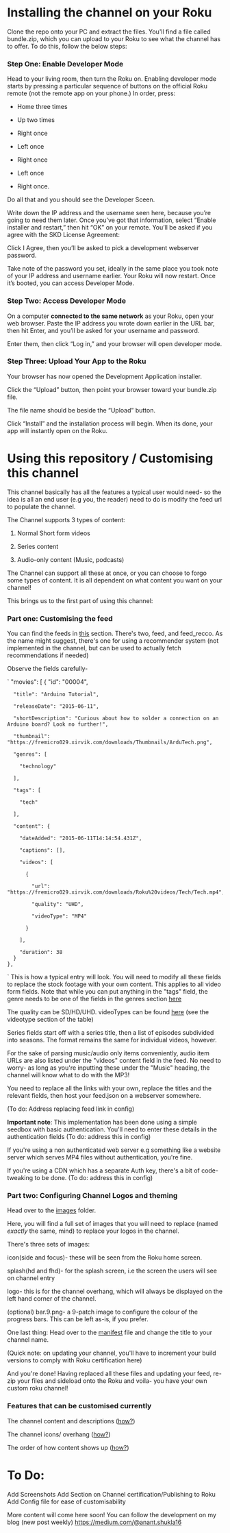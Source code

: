 # Installing the channel on your Roku

Clone the repo onto your PC and extract the files. You'll find a file called bundle.zip, which you can upload to your Roku to see what the channel has to offer.
To do this, follow the below steps:

### Step One: Enable Developer Mode
Head to your living room, then turn the Roku on. Enabling developer mode starts by pressing a particular sequence of buttons on the official Roku remote (not the remote app on your phone.) In order, press:

- Home three times

- Up two times

- Right once

- Left once

- Right once

- Left once

- Right once.

Do all that and you should see the Developer Sceen.


Write down the IP address and the username seen here, because you’re going to need them later. Once you’ve got that information, select “Enable installer and restart,” then hit “OK” on your remote. You’ll be asked if you agree with the SKD License Agreement:

Click I Agree, then you’ll be asked to pick a development webserver password.

Take note of the password you set, ideally in the same place you took note of your IP address and username earlier. Your Roku will now restart. Once it’s booted, you can access Developer Mode.

### Step Two: Access Developer Mode
On a computer **connected to the same network** as your Roku, open your web browser. Paste the IP address you wrote down earlier in the URL bar, then hit Enter, and you’ll be asked for your username and password.


Enter them, then click “Log in,” and your browser will open developer mode.

### Step Three: Upload Your App to the Roku
Your browser has now opened the Development Application installer.

Click the “Upload” button, then point your browser toward your bundle.zip file.



The file name should be beside the “Upload” button.



Click “Install” and the installation process will begin. When its done, your app will instantly open on the Roku.


# Using this repository / Customising this channel

This channel basically has all the features a typical user would need- so the idea is all an end user (e.g you, the reader) need to do is modify the feed url to populate the channel. 

The Channel supports 3 types of content:

1. Normal Short form videos

2. Series content

3. Audio-only content (Music, podcasts)

The Channel can support all these at once, or you can choose to forgo some types of content. It is all dependent on what content you want on your channel!

This brings us to the first part of using this channel:

### Part one: Customising the feed

You can find the feeds in [this](https://github.com/Keepingshtum/CP2/tree/master/feeds) section. There's two, feed, and feed_recco. As the name might suggest, there's one for using a recommender system (not implemented in the channel, but can be used to actually fetch recommendations if needed)

Observe the fields carefully- 



` "movies": [
    {
      "id": "00004",
      
      "title": "Arduino Tutorial",
      
      "releaseDate": "2015-06-11",
      
      "shortDescription": "Curious about how to solder a connection on an Arduino board? Look no further!",
      
      "thumbnail": "https://fremicro029.xirvik.com/downloads/Thumbnails/ArduTech.png",
      
      "genres": [
      
        "technology"
        
      ],
      
      "tags": [
      
        "tech"
        
      ],
      
      "content": {
      
        "dateAdded": "2015-06-11T14:14:54.431Z",
        
        "captions": [],
        
        "videos": [
        
          {
          
            "url": "https://fremicro029.xirvik.com/downloads/Roku%20videos/Tech/Tech.mp4",
            
            "quality": "UHD",
            
            "videoType": "MP4"
            
          }
          
        ],
        
        "duration": 38
      }
    },
`
This is how a typical entry will look. You will need to modify all these fields to replace the stock footage with your own content.
This applies to all video form fields. Note that while you can put anything in the "tags" field, the genre needs to be one of the fields in the genres section [here](https://developer.roku.com/en-ot/docs/specs/direct-publisher-feed-specs/json-dp-spec.md#genres)

The quality can be SD/HD/UHD.
videoTypes can be found [here](https://developer.roku.com/en-ot/docs/specs/direct-publisher-feed-specs/json-dp-spec.md#video) (see the videotype section of the table)

Series fields start off with a series title, then a list of episodes subdivided into seasons. The format remains the same for individual videos, however.

For the sake of parsing music/audio only items conveniently, audio item URLs are also listed under the "videos" content field in the feed. No need to worry- as long as you're inputting these under the "Music" heading, the channel will know what to do with the MP3!

You need to replace all the links with your own, replace the titles and the relevant fields, then host your feed.json on a webserver somewhere.

(To do: Address replacing feed link in config)

**Important note**: This implementation has been done using a simple seedbox with basic authentication. You'll need to enter these details in the authentication fields (To do: address this in config)

If you're using a non authenticated web server e.g something like a website server which serves MP4 files without authentication, you're fine. 

If you're using a CDN which has a separate Auth key, there's a bit of code-tweaking to be done. (To do: address this in config)


### Part two: Configuring Channel Logos and theming 
Head over to the [images](https://github.com/Keepingshtum/CP2/tree/master/images) folder.

Here, you will find a full set of images that you will need to replace (named *exactly* the same, mind) to replace your logos in the channel.

There's three sets of images:

icon(side and focus)- these will be seen from the Roku home screen.

splash(hd and fhd)- for the splash screen, i.e the screen the users will see on channel entry

logo- this is for the channel overhang, which will always be displayed on the left hand corner of the channel.

(optional) bar.9.png- a 9-patch image to configure the colour of the progress bars. This can be left as-is, if you prefer.

One last thing: Head over to the [manifest](https://github.com/Keepingshtum/CP2/blob/master/manifest) file and change the title to your channel name.

(Quick note: on updating your channel, you'll have to increment your build versions to comply with Roku certification here)

And you're done! Having replaced all these files and updating your feed, re-zip your files and sideload onto the Roku and voila- you have your own custom roku channel!

### Features that can be customised currently

The channel content and descriptions ([how?]())

The channel icons/ overhang ([how?]())

The order of how content shows up ([how?]())


# To Do:

Add Screenshots
Add Section on Channel certification/Publishing to Roku
Add Config file for ease of customisability

More content will come here soon!
You can follow the development on my blog (new post weekly) https://medium.com/@anant.shukla16
